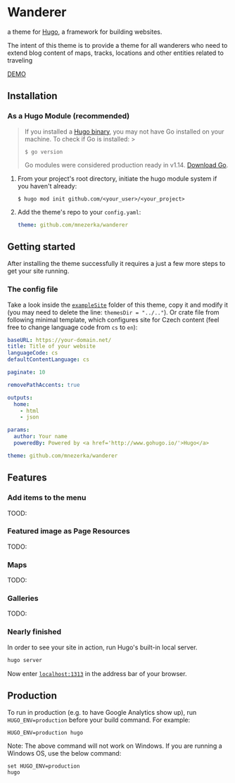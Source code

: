 # Wanderer
a theme for [Hugo](http://gohugo.io/), a framework for building websites.

The intent of this theme is to provide a theme for all wanderers who need to extend blog content of maps, tracks, locations and other entities related to traveling

[DEMO](https://mnezerka.github.io/wanderer/)

## Installation

### As a Hugo Module (recommended)

> If you installed a [Hugo
> binary](https://gohugo.io/getting-started/installing/#binary-cross-platform),
> you may not have Go installed on your machine. To check if Go is installed: >
> ```
> $ go version
> ```
>  Go modules were considered production ready in v1.14. [Download Go](https://golang.org/dl/). 

1. From your project's root directory, initiate the hugo module system if you haven't already:

   ```
   $ hugo mod init github.com/<your_user>/<your_project>
   ```

2. Add the theme's repo to your `config.yaml`:

   ```yaml
   theme: github.com/mnezerka/wanderer
   ```

## Getting started

After installing the theme successfully it requires a just a few more steps to get your site running.

### The config file

Take a look inside the
[`exampleSite`](https://github.com/mnezerka/wanderer/tree/master/exampleSite)
folder of this theme, copy it and modify it (you may need to delete the line:
`themesDir = "../.."`). Or crate file from following minimal template, which
configures site for Czech content (feel free to change language code from `cs`
to `en`):

```yaml
baseURL: https://your-domain.net/
title: Title of your website
languageCode: cs 
defaultContentLanguage: cs 

paginate: 10

removePathAccents: true

outputs:
  home:
    - html
    - json

params:
  author: Your name
  poweredBy: Powered by <a href='http://www.gohugo.io/'>Hugo</a>

theme: github.com/mnezerka/wanderer
```

## Features

### Add items to the menu

TOOD:

### Featured image as Page Resources

TODO:

### Maps

TODO:

### Galleries 

TODO:

### Nearly finished

In order to see your site in action, run Hugo's built-in local server.

```bash
hugo server
```

Now enter [`localhost:1313`](http://localhost:1313/) in the address bar of your browser.

## Production

To run in production (e.g. to have Google Analytics show up), run `HUGO_ENV=production` before your build command. For example:

```
HUGO_ENV=production hugo
```

Note: The above command will not work on Windows. If you are running a Windows OS, use the below command:

```
set HUGO_ENV=production
hugo
```